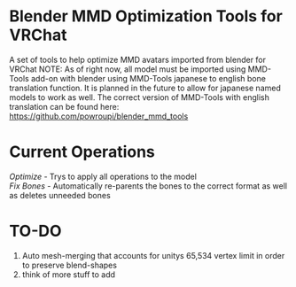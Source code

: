 # Blender MMD Optimization Tools for VRChat
A set of tools to help optimize MMD avatars imported from blender for VRChat
NOTE:  As of right now, all model must be imported using MMD-Tools add-on with blender using MMD-Tools japanese to english bone translation function.  It is planned in the future to allow for japanese named models to work as well.
The correct version of MMD-Tools with english translation can be found here: https://github.com/powroupi/blender_mmd_tools
# Current Operations
*Optimize* - Trys to apply all operations to the model  
*Fix Bones* - Automatically re-parents the bones to the correct format as well as deletes unneeded bones
# TO-DO
1) Auto mesh-merging that accounts for unitys 65,534 vertex limit in order to preserve blend-shapes
2) think of more stuff to add
